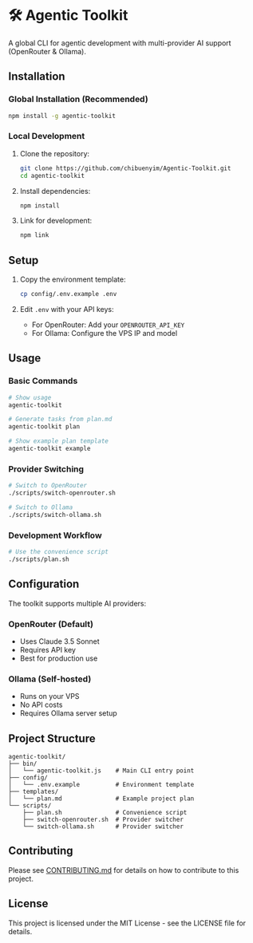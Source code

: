 # 🛠️ Agentic Toolkit

A global CLI for agentic development with multi-provider AI support (OpenRouter & Ollama).

## Installation

### Global Installation (Recommended)

```bash
npm install -g agentic-toolkit
```

### Local Development

1. Clone the repository:
   ```bash
   git clone https://github.com/chibuenyim/Agentic-Toolkit.git
   cd agentic-toolkit
   ```

2. Install dependencies:
   ```bash
   npm install
   ```

3. Link for development:
   ```bash
   npm link
   ```

## Setup

1. Copy the environment template:
   ```bash
   cp config/.env.example .env
   ```

2. Edit `.env` with your API keys:
   - For OpenRouter: Add your `OPENROUTER_API_KEY`
   - For Ollama: Configure the VPS IP and model

## Usage

### Basic Commands

```bash
# Show usage
agentic-toolkit

# Generate tasks from plan.md
agentic-toolkit plan

# Show example plan template
agentic-toolkit example
```

### Provider Switching

```bash
# Switch to OpenRouter
./scripts/switch-openrouter.sh

# Switch to Ollama
./scripts/switch-ollama.sh
```

### Development Workflow

```bash
# Use the convenience script
./scripts/plan.sh
```

## Configuration

The toolkit supports multiple AI providers:

### OpenRouter (Default)
- Uses Claude 3.5 Sonnet
- Requires API key
- Best for production use

### Ollama (Self-hosted)
- Runs on your VPS
- No API costs
- Requires Ollama server setup

## Project Structure

```
agentic-toolkit/
├── bin/
│   └── agentic-toolkit.js    # Main CLI entry point
├── config/
│   └── .env.example          # Environment template
├── templates/
│   └── plan.md               # Example project plan
└── scripts/
    ├── plan.sh               # Convenience script
    ├── switch-openrouter.sh  # Provider switcher
    └── switch-ollama.sh      # Provider switcher
```

## Contributing

Please see [CONTRIBUTING.md](CONTRIBUTING.md) for details on how to contribute to this project.

## License

This project is licensed under the MIT License - see the LICENSE file for details.
